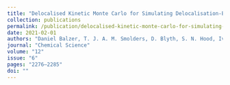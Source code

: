 ```yaml
---
title: "Delocalised Kinetic Monte Carlo for Simulating Delocalisation-Enhanced Charge and Exciton Transport in Disordered Materials"
collection: publications
permalink: /publication/delocalised-kinetic-monte-carlo-for-simulating-delocalisation-enhanced-charge-and-exciton-transport-in-disordered-materials
date: 2021-02-01
authors: "Daniel Balzer, T. J. A. M. Smolders, D. Blyth, S. N. Hood, Ivan Kassal"
journal: "Chemical Science"
volume: "12"
issue: "6"
pages: "2276–2285"
doi: ""
---
```

